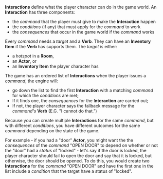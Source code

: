 **Interactions** define what the player character can do in the game world. An **Interaction** has three components:
 - the *command* that the player must give to make the **Interaction** happen
 - the *conditions* (if any) that must apply for the *command* to work
 - the *consequences* that occur in the game world if the *command* works

Every *command* needs a *target* and a **Verb**. They can have an **Inventory Item** if the **Verb** has supports them. The *target* is either:
 - a *hotspot* in a **Room**,
 - an **Actor**, or
 - an **Inventory Item** the player character has

The game has an ordered list of **Interactions** when the player issues a *command*, the engine will:
 - go down the list to find the first **Interaction** with a matching *command* for which the *conditions* are met; 
 - If it finds one, the *consequences* for the **Interaction** are carried out;
 - If not, the player character says the fallback message for the *command's* **Verb** (E.G. "I cannot do that.")

Because you can create multiple **Interactions** for the same *command*, but with different *conditions*, you have different outcomes for the same *command* depending on the state of the game. 
 
For example - if you had a "door" **Actor**, you might want the the *consequences* of the *command* "OPEN DOOR" to depend on whether or not the "door" had a *status* of "locked" - let's say if the door is locked, the player character should fail to open the door and say that it is locked, but otherwise, the door should be opened. To do this, you would create two **Interactions** for the *command* "OPEN DOOR" and have the first one in the list include a *condition* that the target have a status of "locked".